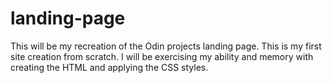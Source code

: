 # landing-page

This will be my recreation of the Odin projects landing page. This is my first site creation from scratch.
I will be exercising my ability and memory with creating the HTML and applying the CSS styles. 